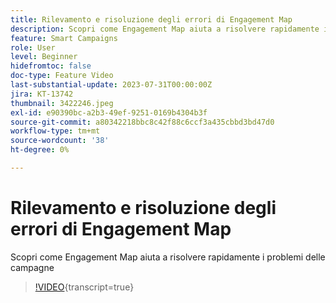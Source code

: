 ```yaml
---
title: Rilevamento e risoluzione degli errori di Engagement Map
description: Scopri come Engagement Map aiuta a risolvere rapidamente i problemi delle campagne
feature: Smart Campaigns
role: User
level: Beginner
hidefromtoc: false
doc-type: Feature Video
last-substantial-update: 2023-07-31T00:00:00Z
jira: KT-13742
thumbnail: 3422246.jpeg
exl-id: e90390bc-a2b3-49ef-9251-0169b4304b3f
source-git-commit: a80342218bbc8c42f88c6ccf3a435cbbd3bd47d0
workflow-type: tm+mt
source-wordcount: '38'
ht-degree: 0%

---
```


# Rilevamento e risoluzione degli errori di Engagement Map

Scopri come Engagement Map aiuta a risolvere rapidamente i problemi delle campagne

>[!VIDEO](https://video.tv.adobe.com/v/3422246/?learn=on){transcript=true}
